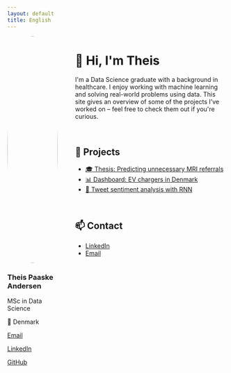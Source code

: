 ```yaml
---
layout: default
title: English
---
```


<div style="display: flex; gap: 40px;">

  <!-- Sidebar -->
  <div style="flex: 1; max-width: 250px;">
    <img src="https://avatars.githubusercontent.com/u/your-id-her" style="border-radius: 50%; width: 100%;">
    <h3>Theis Paaske Andersen</h3>
    <p>MSc in Data Science</p>
    <p>📍 Denmark</p>
    <p><a href="mailto:theis@email.dk">Email</a></p>
    <p><a href="https://www.linkedin.com/in/theisandersen">LinkedIn</a></p>
    <p><a href="https://github.com/theispaa">GitHub</a></p>
  </div>

  <!-- Main content -->
  <div style="flex: 3;">
    <h1>👋 Hi, I'm Theis</h1>
    <p>
      I'm a Data Science graduate with a background in healthcare.  
      I enjoy working with machine learning and solving real-world problems using data.  
      This site gives an overview of some of the projects I’ve worked on – feel free to check them out if you're curious.
    </p>
    </br>
    <h2>🧠 Projects</h2>
    <ul>
      <li><a href="#">🎓 Thesis: Predicting unnecessary MRI referrals</a></li>
      <li><a href="#">📊 Dashboard: EV chargers in Denmark</a></li>
      <li><a href="#">🤖 Tweet sentiment analysis with RNN</a></li>
    </ul>
    </br>
    <h2>📫 Contact</h2>
    <ul>
      <li><a href="https://www.linkedin.com/in/theisandersen">LinkedIn</a></li>
      <li><a href="mailto:theis@email.dk">Email</a></li>
    </ul>
  </div>
</div>
